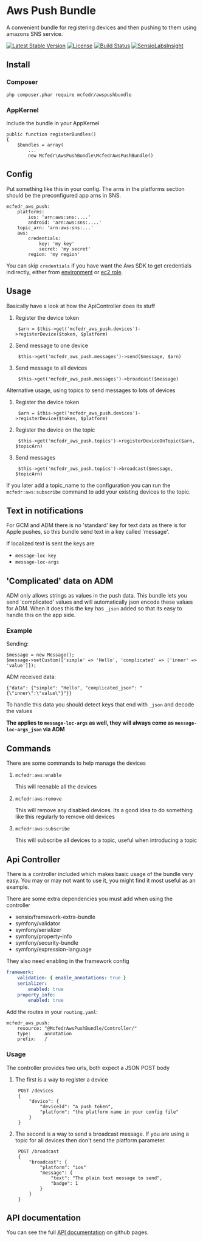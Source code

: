 # Aws Push Bundle

A convenient bundle for registering devices and then pushing to them using amazons SNS service.

[![Latest Stable Version](https://poser.pugx.org/mcfedr/awspushbundle/v/stable.png)](https://packagist.org/packages/mcfedr/awspushbundle)
[![License](https://poser.pugx.org/mcfedr/awspushbundle/license.png)](https://packagist.org/packages/mcfedr/awspushbundle)
[![Build Status](https://travis-ci.org/mcfedr/awspushbundle.svg?branch=master)](https://travis-ci.org/mcfedr/awspushbundle)
[![SensioLabsInsight](https://insight.sensiolabs.com/projects/ab82b189-3854-43e5-9762-45bb620bcd0e/mini.png)](https://insight.sensiolabs.com/projects/ab82b189-3854-43e5-9762-45bb620bcd0e)

## Install

### Composer

    php composer.phar require mcfedr/awspushbundle

### AppKernel

Include the bundle in your AppKernel

    public function registerBundles()
    {
        $bundles = array(
            ...
            new Mcfedr\AwsPushBundle\McfedrAwsPushBundle()

## Config

Put something like this in your config. The arns in the platforms section should be the preconfigured app arns in SNS.

    mcfedr_aws_push:
        platforms:
            ios: 'arn:aws:sns:....'
            android: 'arn:aws:sns:....'
        topic_arn: 'arn:aws:sns:...'
        aws:
            credentials: 
                key: 'my key'
                secret: 'my secret'
            region: 'my region'

You can skip `credentials` if you have want the Aws SDK to get credentials indirectly, either from
[environment](https://docs.aws.amazon.com/aws-sdk-php/v3/guide/guide/credentials.html#environment-credentials) or
[ec2 role](https://docs.aws.amazon.com/aws-sdk-php/v3/guide/guide/credentials.html#using-iam-roles-for-amazon-ec2-instances).

## Usage

Basically have a look at how the ApiController does its stuff

1. Register the device token

        $arn = $this->get('mcfedr_aws_push.devices')->registerDevice($token, $platform)

1. Send message to one device

        $this->get('mcfedr_aws_push.messages')->send($message, $arn)

1. Send message to all devices

        $this->get('mcfedr_aws_push.messages')->broadcast($message)


Alternative usage, using topics to send messages to lots of devices

1. Register the device token

        $arn = $this->get('mcfedr_aws_push.devices')->registerDevice($token, $platform)

1. Register the device on the topic

        $this->get('mcfedr_aws_push.topics')->registerDeviceOnTopic($arn, $topicArn)

1. Send messages

        $this->get('mcfedr_aws_push.topics')->broadcast($message, $topicArn)

If you later add a topic_name to the configuration you can run the `mcfedr:aws:subscribe` command to add your existing
devices to the topic.

## Text in notifications

For GCM and ADM there is no 'standard' key for text data as there is for Apple pushes, so this bundle send text in a key
called 'message'.

If localized text is sent the keys are
* `message-loc-key`
* `message-loc-args`

## 'Complicated' data on ADM

ADM only allows strings as values in the push data. This bundle lets you send 'complicated' values and will
automatically json encode these values for ADM. When it does this the key has `_json` added so that its easy to handle
this on the app side.

### Example

Sending:

    $message = new Message();
    $message->setCustom(['simple' => 'Hello', 'complicated' => ['inner' => 'value']]);
    
ADM received data:

    {"data": {"simple": "Hello", "complicated_json": "{\"inner\":\"value\"}"}}
    
To handle this data you should detect keys that end with `_json` and decode the values

**The applies to `message-loc-args` as well, they will always come as `message-loc-args_json` via ADM**

## Commands

There are some commands to help manage the devices

1. `mcfedr:aws:enable`

    This will reenable all the devices

1. `mcfedr:aws:remove`

    This will remove any disabled devices. Its a good idea to do something like this regularly to remove old devices

1. `mcfedr:aws:subscribe`

    This will subscribe all devices to a topic, useful when introducing a topic

## Api Controller

There is a controller included which makes basic usage of the bundle very easy. You may or may not want to use it,
you might find it most useful as an example.

There are some extra dependencies you must add when using the controller

- sensio/framework-extra-bundle
- symfony/validator
- symfony/serializer
- symfony/property-info
- symfony/security-bundle
- symfony/expression-language

They also need enabling in the framework config

```yaml
framework:
    validation: { enable_annotations: true }
    serializer:
        enabled: true
    property_info:
        enabled: true
```

Add the routes in your `routing.yaml`:

    mcfedr_aws_push:
        resource: "@McfedrAwsPushBundle/Controller/"
        type:     annotation
        prefix:   /

### Usage

The controller provides two urls, both expect a JSON POST body

1. The first is a way to register a device

        POST /devices
        {
            "device": {
                "deviceId": "a push token",
                "platform": "the platform name in your config file"
            }
        }

1. The second is a way to send a broadcast message. If you are using a topic for all devices then don't send the platform
parameter.

        POST /broadcast
        {
            "broadcast": {
                "platform": "ios"
                "message": {
                    "text": "The plain text message to send",
                    "badge": 1
                }
            }
        }

## API documentation

You can see the full [API documentation](https://mcfedr.github.io/awspushbundle/) on github pages.
